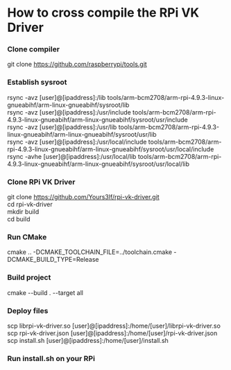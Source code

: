 # How to cross compile the RPi VK Driver 

### Clone compiler
git clone https://github.com/raspberrypi/tools.git

### Establish sysroot
rsync -avz [user]@[ipaddress]:/lib tools/arm-bcm2708/arm-rpi-4.9.3-linux-gnueabihf/arm-linux-gnueabihf/sysroot/lib  
rsync -avz [user]@[ipaddress]:/usr/include tools/arm-bcm2708/arm-rpi-4.9.3-linux-gnueabihf/arm-linux-gnueabihf/sysroot/usr/include  
rsync -avz [user]@[ipaddress]:/usr/lib tools/arm-bcm2708/arm-rpi-4.9.3-linux-gnueabihf/arm-linux-gnueabihf/sysroot/usr/lib  
rsync -avz [user]@[ipaddress]:/usr/local/include tools/arm-bcm2708/arm-rpi-4.9.3-linux-gnueabihf/arm-linux-gnueabihf/sysroot/usr/local/include  
rsync -avhe [user]@[ipaddress]:/usr/local/lib tools/arm-bcm2708/arm-rpi-4.9.3-linux-gnueabihf/arm-linux-gnueabihf/sysroot/usr/local/lib  

### Clone RPi VK Driver
git clone https://github.com/Yours3lf/rpi-vk-driver.git  
cd rpi-vk-driver  
mkdir build  
cd build  

### Run CMake
cmake .. -DCMAKE_TOOLCHAIN_FILE=../toolchain.cmake -DCMAKE_BUILD_TYPE=Release  

### Build project
cmake --build . --target all  

### Deploy files
scp librpi-vk-driver.so [user]@[ipaddress]:/home/[user]/librpi-vk-driver.so  
scp rpi-vk-driver.json [user]@[ipaddress]:/home/[user]/rpi-vk-driver.json  
scp install.sh [user]@[ipaddress]:/home/[user]/install.sh  

### Run install.sh on your RPi
